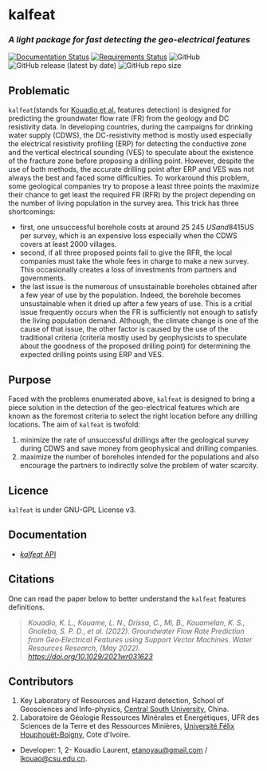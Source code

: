 # kalfeat

### _A light package for fast detecting the geo-electrical features_
[![Documentation Status](https://readthedocs.org/projects/kalfeat/badge/?version=latest)](https://kalfeat.readthedocs.io/en/latest/?badge=latest) [![Requirements Status](https://requires.io/github/WEgeophysics/kalfeat/requirements.svg?branch=develop)](https://requires.io/github/WEgeophysics/kalfeat/requirements/?branch=develop) ![GitHub](https://img.shields.io/github/license/wegeophysics/kalfeat?color=g&label=licence&logo=GNU&logoColor=red%20&style=flat-square) ![GitHub release (latest by date)](https://img.shields.io/github/v/release/wegeophysics/kalfeat?style=flat-square) ![GitHub repo size](https://img.shields.io/github/repo-size/wegeophysics/kalfeat?style=flat-square)

## Problematic 
`kalfeat`(stands for [Kouadio et al.](https://doi.org/10.1029/2021wr031623) features detection) is designed for predicting the groundwater flow rate (FR)  from the geology and DC resistivity data. In developing countries, during the campaigns for drinking water supply (CDWS), the DC-resistivity method is mostly used especially 
the electrical resistivity profiling (ERP) for detecting the conductive zone and the vertical electrical sounding (VES) to speculate about the existence of the fracture zone before proposing a drilling point. However, despite the use of both methods, the accurate drilling point after ERP and VES was not always the best and faced some difficulties. To workaround this problem, some geological companies try to propose a least three points the maximize their chance to get least the required FR (RFR) by the project depending on the number of living population in the survey area. This trick has three shortcomings:
 
* first, one unsuccessful borehole costs at around 25 245 $US and 8 415$US per survey, which is an expensive loss especially when the CDWS covers at least 2000 
    villages. 
* second, if all three proposed points fail to give the RFR, the local companies must take the 
    whole fees in charge  to make a new survey. This occasionally creates a loss of investments from partners and governments. 
*  the last issue is the numerous of unsustainable boreholes obtained after a few year of use by the population. Indeed, the borehole becomes unsustainable when it dried up after a few years of use. This is a critial issue frequently occurs when the FR is sufficiently not enough to satisfy the living population demand. Although, the climate change is one of the cause of that issue, the other factor is caused by  the use of the traditional criteria (criteria mostly used by geophysicists to speculate about the goodness of the proposed drilling point) for determining the expected drilling points using ERP and VES. 

## Purpose 
Faced with the problems enumerated above, `kalfeat` is designed to bring a piece solution in the detection of the geo-electrical features which are known as 
the foremost criteria to select the right location before any drilling locations. The aim of `kalfeat` is twofold:

1. minimize the rate of unsuccessful drillings after the geological survey during CDWS and save money from geophysical and drilling companies. 
2. maximize the number of boreholes intended for the populations and also encourage the partners to indirectly solve the problem of water scarcity. 


## Licence 

`kalfeat` is under GNU-GPL License v3.

## Documentation 
* [_kalfeat_ API](https://kalfeat.readthedocs.io/en/latest/) 

## Citations 
One can read the paper below to better understand the `kalfeat` features definitions. 
> *Kouadio, K. L., Kouame, L. N., Drissa, C., Mi, B., Kouamelan, K. S., Gnoleba, S. P. D., et al. (2022). Groundwater Flow Rate Prediction from Geo‐Electrical Features using Support Vector Machines. Water Resources Research, (May 2022). https://doi.org/10.1029/2021wr031623*

## Contributors
1. Key Laboratory of Resources and Hazard detection, School of Geosciences and Info-physics, [Central South University](https://en.csu.edu.cn/), China.
2. Laboratoire de Géologie Ressources Minérales et Energétiques, UFR des Sciences de la Terre et des Ressources Minières, [Université Félix Houphouët-Boigny]( https://www.univ-fhb.edu.ci/index.php/ufr-strm/), Cote d'Ivoire.

* Developer: 1, 2- Kouadio Laurent,  <etanoyau@gmail.com> / <lkouao@csu.edu.cn>.

